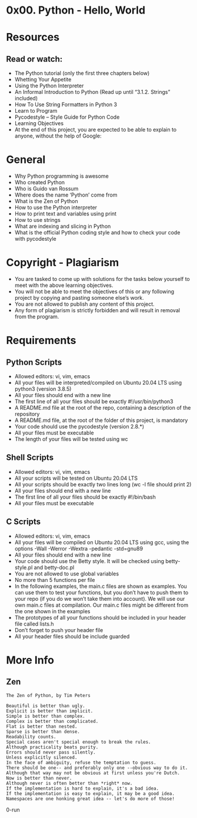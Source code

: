 # 0x00. Python - Hello, World

# Resources
## Read or watch:

* The Python tutorial (only the first three chapters below)
* Whetting Your Appetite
* Using the Python Interpreter
* An Informal Introduction to Python (Read up until “3.1.2. Strings” included)
* How To Use String Formatters in Python 3
* Learn to Program
* Pycodestyle – Style Guide for Python Code
* Learning Objectives
* At the end of this project, you are expected to be able to explain to anyone, without the help of Google:

# General
* Why Python programming is awesome
* Who created Python
* Who is Guido van Rossum
* Where does the name ‘Python’ come from
* What is the Zen of Python
* How to use the Python interpreter
* How to print text and variables using print
* How to use strings
* What are indexing and slicing in Python
* What is the official Python coding style and how to check your code with pycodestyle

# Copyright - Plagiarism
* You are tasked to come up with solutions for the tasks below yourself to meet with the above learning objectives.
* You will not be able to meet the objectives of this or any following project by copying and pasting someone else’s work.
* You are not allowed to publish any content of this project.
* Any form of plagiarism is strictly forbidden and will result in removal from the program.

# Requirements
## Python Scripts

* Allowed editors: vi, vim, emacs
* All your files will be interpreted/compiled on Ubuntu 20.04 LTS using python3 (version 3.8.5)
* All your files should end with a new line
* The first line of all your files should be exactly #!/usr/bin/python3
* A README.md file at the root of the repo, containing a description of the repository
* A README.md file, at the root of the folder of this project, is mandatory
* Your code should use the pycodestyle (version 2.8.*)
* All your files must be executable
* The length of your files will be tested using wc

## Shell Scripts

* Allowed editors: vi, vim, emacs
* All your scripts will be tested on Ubuntu 20.04 LTS
* All your scripts should be exactly two lines long (wc -l file should print 2)
* All your files should end with a new line
* The first line of all your files should be exactly #!/bin/bash
* All your files must be executable

## C Scripts
* Allowed editors: vi, vim, emacs
* All your files will be compiled on Ubuntu 20.04 LTS using gcc, using the options -Wall -Werror -Wextra -pedantic -std=gnu89
* All your files should end with a new line
* Your code should use the Betty style. It will be checked using betty-style.pl and betty-doc.pl
* You are not allowed to use global variables
* No more than 5 functions per file
* In the following examples, the main.c files are shown as examples. You can use them to test your functions, but you don’t have to push them to your repo (if you do we won’t take them into account). We will use our own main.c files at compilation. Our main.c files might be different from the one shown in the examples
* The prototypes of all your functions should be included in your header file called lists.h
* Don’t forget to push your header file
* All your header files should be include guarded

# More Info
## Zen
```
The Zen of Python, by Tim Peters

Beautiful is better than ugly.
Explicit is better than implicit.
Simple is better than complex.
Complex is better than complicated.
Flat is better than nested.
Sparse is better than dense.
Readability counts.
Special cases aren't special enough to break the rules.
Although practicality beats purity.
Errors should never pass silently.
Unless explicitly silenced.
In the face of ambiguity, refuse the temptation to guess.
There should be one-- and preferably only one --obvious way to do it.
Although that way may not be obvious at first unless you're Dutch.
Now is better than never.
Although never is often better than *right* now.
If the implementation is hard to explain, it's a bad idea.
If the implementation is easy to explain, it may be a good idea.
Namespaces are one honking great idea -- let's do more of those!
```
0-run
